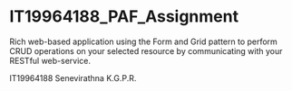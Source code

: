 # IT19964188_PAF_Assignment

Rich web-based application using the Form and Grid pattern to perform CRUD 
operations on your selected resource by communicating with your RESTful web-service. 

IT19964188
Senevirathna K.G.P.R.

